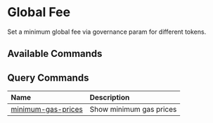 # Global Fee
Set a minimum global fee via governance param for different tokens.

## Available Commands

## Query Commands

| Name | Description |
| :--- | :--- |
| [minimum-gas-prices](globalfee.md#tx-distribution-fund-community-pool) | Show minimum gas prices |
